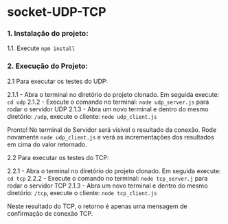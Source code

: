 # socket-UDP-TCP

### 1. Instalação do projeto:

1.1. Execute `npm install`
   
### 2. Execução do Projeto:

2.1 Para executar os testes do UDP:

2.1.1 - Abra o terminal no diretório do projeto clonado. Em seguida execute: `cd udp`
2.1.2 - Execute o comando no terminal: `node udp_server.js` para rodar o servidor UDP
2.1.3 - Abra um novo terminal e dentro do mesmo diretório: `/udp`, execute o cliente: `node udp_client.js`

Pronto! No terminal do Servidor será visível o resultado da conexão. Rode novamente `node udp_client.js` e verá as incrementações dos resultados em cima do valor retornado.

2.2 Para executar os testes do TCP:

2.2.1 - Abra o terminal no diretório do projeto clonado. Em seguida execute: `cd tcp`
2.2.2 - Execute o comando no terminal: `node tcp_server.j` para rodar o servidor TCP
2.1.3 - Abra um novo terminal e dentro do mesmo diretório: `/tcp`, execute o cliente: `node tcp_client.js`

Neste resultado do TCP, o retorno é apenas uma mensagem de confirmação de conexão TCP.